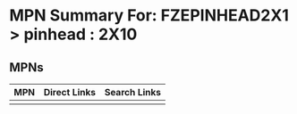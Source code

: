 



# MPN Summary For: FZEPINHEAD2X1 > pinhead : 2X10

## MPNs
  

|MPN|Direct Links|Search Links|
| :--- | :--- | :--- |
||||
